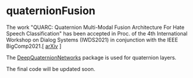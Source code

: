 # quaternionFusion
The work "QUARC: Quaternion Multi-Modal Fusion Architecture For Hate Speech Classification" has been accepted in Proc. of the 4th International Workshop on Dialog Systems (IWDS2021) in conjunction with the IEEE BigComp2021.[ [arXiv](https://arxiv.org/abs/2012.08312) ]

The [DeepQuaternionNetworks](https://github.com/gaudetcj/DeepQuaternionNetworks) package is used for quaternion layers. 

The final code will be updated soon.
